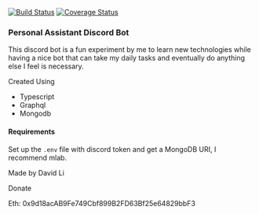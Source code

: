 [![Build Status](https://travis-ci.com/FriendlyUser/discord-assistant-bot.svg?branch=master)](https://travis-ci.com/FriendlyUser/discord-assistant-bot) [![Coverage Status](https://coveralls.io/repos/github/FriendlyUser/discord-assistant-bot/badge.svg?branch=master)](https://coveralls.io/github/FriendlyUser/discord-assistant-bot?branch=master)

### Personal Assistant Discord Bot

This discord bot is a fun experiment by me to learn new technologies while having a nice bot that can take my daily tasks and eventually do anything else I feel is necessary.

Created Using
* Typescript
* Graphql
* Mongodb

#### Requirements

Set up the `.env` file with discord token and get a MongoDB URI, I recommend mlab.

Made by David Li


Donate

Eth: 0x9d18acAB9Fe749Cbf899B2FD63Bf25e64829bbF3